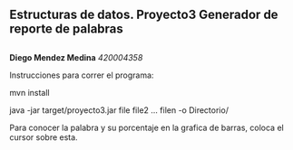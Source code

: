 ## Estructuras de datos. Proyecto3 Generador de reporte de palabras <h2>

**Diego Mendez Medina**
*420004358*

Instrucciones para correr el programa:

mvn install

java -jar target/proyecto3.jar file file2 ... filen -o Directorio/


Para conocer la palabra y su porcentaje en la grafica de barras, coloca el cursor sobre esta.